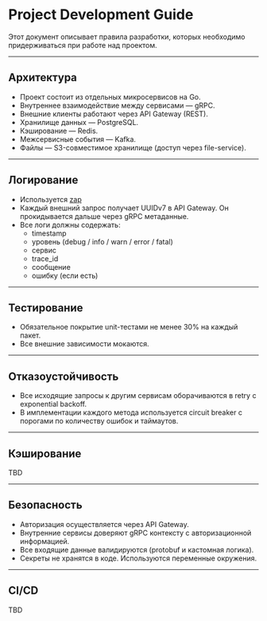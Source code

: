 # Project Development Guide

Этот документ описывает правила разработки, которых необходимо придерживаться при работе над проектом.

---

## Архитектура

- Проект состоит из отдельных микросервисов на Go.
- Внутреннее взаимодействие между сервисами — gRPC.
- Внешние клиенты работают через API Gateway (REST).
- Хранилище данных — PostgreSQL.
- Кэширование — Redis.
- Межсервисные события — Kafka.
- Файлы — S3-совместимое хранилище (доступ через file-service).

---

## Логирование

- Используется [zap](https://github.com/uber-go/zap)
- Каждый внешний запрос получает UUIDv7 в API Gateway. Он прокидывается дальше через gRPC метаданные.
- Все логи должны содержать:
    - timestamp
    - уровень (debug / info / warn / error / fatal)
    - сервис
    - trace_id
    - сообщение
    - ошибку (если есть)

---

## Тестирование

- Обязательное покрытие unit-тестами не менее 30% на каждый пакет.
- Все внешние зависимости мокаются.


---

## Отказоустойчивость

- Все исходящие запросы к другим сервисам оборачиваются в retry с exponential backoff.
- В имплементации каждого метода используется circuit breaker с порогами по количеству ошибок и таймаутов.

---

## Кэширование

TBD

---

## Безопасность

- Авторизация осуществляется через API Gateway.
- Внутренние сервисы доверяют gRPC контексту с авторизационной информацией.
- Все входящие данные валидируются (protobuf и кастомная логика).
- Секреты не хранятся в коде. Используются переменные окружения.

---

## CI/CD

TBD
